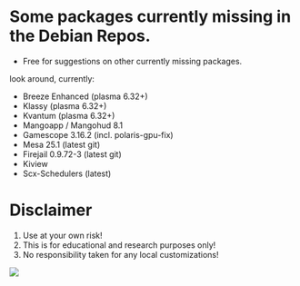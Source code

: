 # Some packages currently missing in the Debian Repos. 
* Free for suggestions on other currently missing packages.

look around, currently:
* Breeze Enhanced (plasma 6.32+)
* Klassy (plasma 6.32+)
* Kvantum (plasma 6.32+)
* Mangoapp / Mangohud 8.1
* Gamescope 3.16.2 (incl. polaris-gpu-fix)
* Mesa 25.1 (latest git)
* Firejail 0.9.72-3 (latest git)
* Kiview
* Scx-Schedulers (latest)
  
# Disclaimer
1. Use at your own risk!
2. This is for educational and research purposes only!
3. No responsibility taken for any local customizations!

<a href="https://artsandculture.google.com/experiment/viola-the-bird/nAEJVwNkp-FnrQ?cp=e30."><img src="https://images.pling.com/img/00/00/78/78/79/2160403/proxy-image1.jpeg"/></a>
